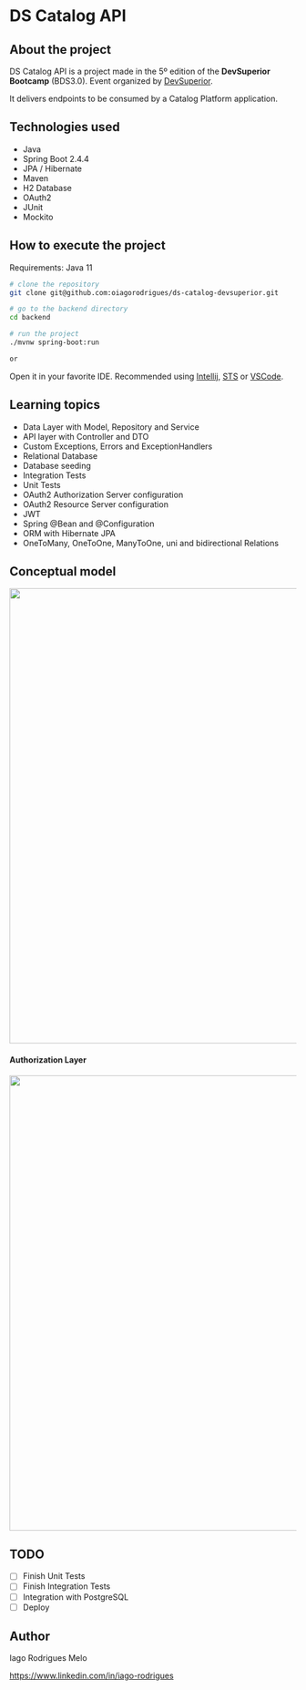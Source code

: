 # DS Catalog API

## About the project

DS Catalog API is a project made in the 5º edition of the **DevSuperior Bootcamp** (BDS3.0). 
Event organized by [DevSuperior](https://devsuperior.com "DevSuperior website").

It delivers endpoints to be consumed by a Catalog Platform application.

## Technologies used
- Java
- Spring Boot 2.4.4
- JPA / Hibernate
- Maven
- H2 Database
- OAuth2
- JUnit
- Mockito

## How to execute the project

Requirements: Java 11

```bash
# clone the repository
git clone git@github.com:oiagorodrigues/ds-catalog-devsuperior.git

# go to the backend directory
cd backend

# run the project
./mvnw spring-boot:run

or
```

Open it in your favorite IDE. 
Recommended using [Intellij](https://www.jetbrains.com/pt-br/idea/), [STS](https://spring.io/tools) or [VSCode](https://code.visualstudio.com/).

## Learning topics

- Data Layer with Model, Repository and Service
- API layer with Controller and DTO
- Custom Exceptions, Errors and ExceptionHandlers
- Relational Database
- Database seeding
- Integration Tests
- Unit Tests
- OAuth2 Authorization Server configuration
- OAuth2 Resource Server configuration
- JWT
- Spring @Bean and @Configuration
- ORM with Hibernate JPA
- OneToMany, OneToOne, ManyToOne, uni and bidirectional Relations

## Conceptual model

<img src="https://user-images.githubusercontent.com/19571060/124338052-4382b800-db7c-11eb-9ce6-14e645b3e047.png" width="800">

#### Authorization Layer

<img src="https://user-images.githubusercontent.com/19571060/124338067-51383d80-db7c-11eb-9cef-93d019d501a7.png" width="800">

## TODO

- [ ] Finish Unit Tests
- [ ] Finish Integration Tests
- [ ] Integration with PostgreSQL
- [ ] Deploy

## Author

Iago Rodrigues Melo

https://www.linkedin.com/in/iago-rodrigues
